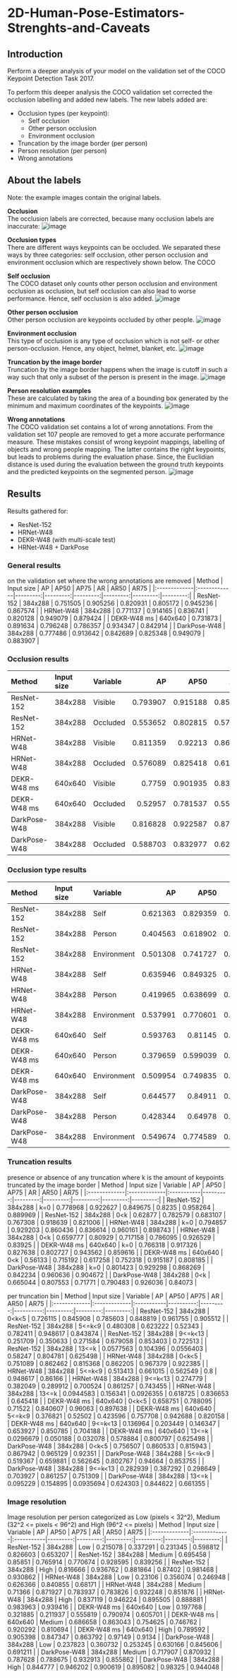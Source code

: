 # 2D-Human-Pose-Estimators-Strenghts-and-Caveats

## Introduction
Perform a deeper analysis of your model on the validation set of the COCO Keypoint Detection Task 2017.

To perform this deeper analysis the COCO validation set corrected the occlusion labelling and added new labels. The new labels added are:
- Occlusion types (per keypoint):
  - Self occlusion
  - Other person occlusion
  - Environment occlusion
- Truncation by the image border (per person)
- Person resolution (per person)
- Wrong annotations


## About the labels
Note: the example images contain the original labels.

**Occlusion** <br />
The occlusion labels are corrected, because many occlusion labels are inaccurate:
![image](https://user-images.githubusercontent.com/63635825/174550627-655c1f68-94ff-4082-8ecc-f2267b36bfba.png)

**Occlusion types** <br />
There are different ways keypoints can be occluded. We separated these ways by three categories: self occlusion, other person occlusion and environment occlusion which are respectively shown below. The COCO 

**Self occlusion** <br />
The COCO dataset only counts other person occlusion and environment occlusion as occlusion, but self occlusion can also lead to worse performance. Hence, self occlusion is also added.
![image](https://user-images.githubusercontent.com/63635825/174561185-12ed0ce6-51e4-4aa7-99c1-a286bcf2954f.png)


**Other person occlusion** <br />
Other person occlusion are keypoints occluded by other people.
![image](https://user-images.githubusercontent.com/63635825/174561216-06fe3630-ec6a-4169-acd5-a41e6497f833.png)


**Environment occlusion** <br />
This type of occlusion is any type of occlusion which is not self- or other person-occlusion. Hence, any object, helmet, blanket, etc.
![image](https://user-images.githubusercontent.com/63635825/174561247-0d6bd9e7-4671-4105-bd4e-c93f30c36c6c.png)


**Truncation by the image border** <br />
Truncation by the image border happens when the image is cutoff in such a way such that only a subset of the person is present in the image.
![image](https://user-images.githubusercontent.com/63635825/174556198-6838f68e-d00c-4dc4-8432-adb1065470bb.png)

**Person resolution examples** <br />
These are calculated by taking the area of a bounding box generated by the minimum and maximum coordinates of the keypoints.
![image](https://user-images.githubusercontent.com/63635825/177355555-47c7ccad-f58b-4426-8ac7-d40f1d221bcc.png)

**Wrong annotations** <br />
The COCO validation set contains a lot of wrong annotations. From the validation set 107 people are removed to get a more accurate performance measure. These mistakes consist of wrong keypoint mappings, labelling of objects and wrong people mapping. The latter contains the right keypoints, but leads to problems during the evaluation phase. Since, the Euclidian distance is used during the evaluation between the ground truth keypoints and the predicted keypoints on the segmented person.
![image](https://user-images.githubusercontent.com/63635825/174558124-f4b864c1-a65f-4be0-8b29-6445c80e2085.png)

## Results
Results gathered for:
- ResNet-152
- HRNet-W48
- DEKR-W48 (with multi-scale test)
- HRNet-W48 + DarkPose

### General results 
on the validation set where the wrong annotations are removed
| Method       | Input size   |       AP |     AP50 |     AP75 |       AR |     AR50 |     AR75 |
|:-------------|:-------------|---------:|---------:|---------:|---------:|---------:|---------:|
| ResNet-152   | 384x288      | 0.751505 | 0.905256 | 0.820931 | 0.805172 | 0.945236 | 0.867574 |
| HRNet-W48    | 384x288      | 0.771137 | 0.914165 | 0.836741 | 0.820128 | 0.949079 | 0.879424 |
| DEKR-W48 ms  | 640x640      | 0.731873 | 0.891634 | 0.796248 | 0.786357 | 0.934347 | 0.842914 |
| DarkPose-W48 | 384x288      | 0.777486 | 0.913642 | 0.842689 | 0.825348 | 0.949079 | 0.883907 |

### Occlusion results
| Method       | Input size   | Variable   |       AP |     AP50 |     AP75 |       AR |     AR50 |     AR75 |
|:-------------|:-------------|:-----------|---------:|---------:|---------:|---------:|---------:|---------:|
| ResNet-152   | 384x288      | Visible    | 0.793907 | 0.915188 | 0.855816 | 0.846746 | 0.955327 | 0.90053  |
| ResNet-152   | 384x288      | Occluded   | 0.553652 | 0.802815 | 0.577413 | 0.666121 | 0.878248 | 0.693696 |
| HRNet-W48    | 384x288      | Visible    | 0.811359 | 0.92213  | 0.869459 | 0.858894 | 0.956452 | 0.908404 |
| HRNet-W48    | 384x288      | Occluded   | 0.576089 | 0.825418 | 0.610589 | 0.684528 | 0.891001 | 0.722089 |
| DEKR-W48 ms  | 640x640      | Visible    | 0.7759   | 0.901935 | 0.839204 | 0.829214 | 0.944721 | 0.882693 |
| DEKR-W48 ms  | 640x640      | Occluded   | 0.52957  | 0.781537 | 0.553264 | 0.636501 | 0.852743 | 0.664822 |
| DarkPose-W48 | 384x288      | Visible    | 0.816828 | 0.922587 | 0.872116 | 0.862992 | 0.956773 | 0.910493 |
| DarkPose-W48 | 384x288      | Occluded   | 0.588703 | 0.832977 | 0.623541 | 0.695067 | 0.896054 | 0.733397 |

### Occlusion type results
| Method       | Input size   | Variable    |       AP |     AP50 |     AP75 |       AR |     AR50 |     AR75 |
|:-------------|:-------------|:------------|---------:|---------:|---------:|---------:|---------:|---------:|
| ResNet-152   | 384x288      | Self        | 0.621363 | 0.829359 | 0.670562 | 0.735    | 0.909434 | 0.776887 |
| ResNet-152   | 384x288      | Person      | 0.404563 | 0.618902 | 0.403253 | 0.595062 | 0.812346 | 0.60823  |
| ResNet-152   | 384x288      | Environment | 0.501308 | 0.741727 | 0.515017 | 0.654376 | 0.858058 | 0.679296 |
| HRNet-W48    | 384x288      | Self        | 0.635946 | 0.849325 | 0.689515 | 0.745377 | 0.914623 | 0.790094 |
| HRNet-W48    | 384x288      | Person      | 0.419965 | 0.638699 | 0.423897 | 0.613333 | 0.827984 | 0.635391 |
| HRNet-W48    | 384x288      | Environment | 0.537991 | 0.770601 | 0.566225 | 0.682711 | 0.876734 | 0.71825  |
| DEKR-W48 ms  | 640x640      | Self        | 0.593763 | 0.81145  | 0.642233 | 0.715142 | 0.896226 | 0.760377 |
| DEKR-W48 ms  | 640x640      | Person      | 0.379659 | 0.599039 | 0.373853 | 0.536132 | 0.766255 | 0.541564 |
| DEKR-W48 ms  | 640x640      | Environment | 0.509954 | 0.749835 | 0.523372 | 0.644237 | 0.853789 | 0.670224 |
| DarkPose-W48 | 384x288      | Self        | 0.644577 | 0.84911  | 0.699867 | 0.751887 | 0.917453 | 0.799057 |
| DarkPose-W48 | 384x288      | Person      | 0.428344 | 0.64978  | 0.439524 | 0.628477 | 0.841975 | 0.664198 |
| DarkPose-W48 | 384x288      | Environment | 0.549674 | 0.774589 | 0.580989 | 0.691889 | 0.88047  | 0.727321 |

### Truncation results
presence or absence of any truncation where k is the amount of keypoints truncated by the image border
| Method       | Input size   | Variable   |       AP |     AP50 |     AP75 |       AR |     AR50 |     AR75 |
|:-------------|:-------------|:-----------|---------:|---------:|---------:|---------:|---------:|---------:|
| ResNet-152   | 384x288      | k=0        | 0.778968 | 0.922627 | 0.849675 | 0.8235   | 0.958264 | 0.889969 |
| ResNet-152   | 384x288      | 0<k        | 0.62877  | 0.782579 | 0.683107 | 0.767308 | 0.918639 | 0.821006 |
| HRNet-W48    | 384x288      | k=0        | 0.794857 | 0.929203 | 0.860436 | 0.836614 | 0.960161 | 0.898743 |
| HRNet-W48    | 384x288      | 0<k        | 0.659777 | 0.80929  | 0.717158 | 0.786095 | 0.926529 | 0.83925  |
| DEKR-W48 ms  | 640x640      | k=0        | 0.766318 | 0.917326 | 0.827638 | 0.802727 | 0.943562 | 0.859616 |
| DEKR-W48 ms  | 640x640      | 0<k        | 0.56133  | 0.715192 | 0.617258 | 0.752318 | 0.915187 | 0.808185 |
| DarkPose-W48 | 384x288      | k=0        | 0.801423 | 0.929298 | 0.868269 | 0.842234 | 0.960636 | 0.904672 |
| DarkPose-W48 | 384x288      | 0<k        | 0.665044 | 0.807553 | 0.71771  | 0.790483 | 0.926036 | 0.84073  |

per truncation bin
| Method       | Input size   | Variable   |        AP |     AP50 |      AP75 |       AR |     AR50 |     AR75 |
|:-------------|:-------------|:-----------|----------:|---------:|----------:|---------:|---------:|---------:|
| ResNet-152   | 384x288      | 0<k<5      | 0.726115  | 0.845908 | 0.785603  | 0.848819 | 0.961755 | 0.905512 |
| ResNet-152   | 384x288      | 5<=k<9     | 0.480308  | 0.623222 | 0.52343   | 0.782411 | 0.948617 | 0.843874 |
| ResNet-152   | 384x288      | 9<=k<13    | 0.251709  | 0.350633 | 0.271584  | 0.679058 | 0.853403 | 0.722513 |
| ResNet-152   | 384x288      | 13<=k      | 0.0577563 | 0.104396 | 0.0556403 | 0.58247  | 0.804781 | 0.625498 |
| HRNet-W48    | 384x288      | 0<k<5      | 0.751089  | 0.862462 | 0.815368  | 0.862205 | 0.967379 | 0.922385 |
| HRNet-W48    | 384x288      | 5<=k<9     | 0.513413  | 0.661015 | 0.562549  | 0.8      | 0.948617 | 0.86166  |
| HRNet-W48    | 384x288      | 9<=k<13    | 0.274779  | 0.382049 | 0.289912  | 0.700524 | 0.861257 | 0.743455 |
| HRNet-W48    | 384x288      | 13<=k      | 0.0944583 | 0.156341 | 0.0926355 | 0.618725 | 0.836653 | 0.645418 |
| DEKR-W48 ms  | 640x640      | 0<k<5      | 0.658751  | 0.788095 | 0.71522   | 0.840607 | 0.96063  | 0.897638 |
| DEKR-W48 ms  | 640x640      | 5<=k<9     | 0.376821  | 0.52502  | 0.423596  | 0.757708 | 0.942688 | 0.820158 |
| DEKR-W48 ms  | 640x640      | 9<=k<13    | 0.136964  | 0.203449 | 0.146347  | 0.653927 | 0.850785 | 0.704188 |
| DEKR-W48 ms  | 640x640      | 13<=k      | 0.0296679 | 0.050188 | 0.032078  | 0.578884 | 0.800797 | 0.625498 |
| DarkPose-W48 | 384x288      | 0<k<5      | 0.756507  | 0.860533 | 0.815943  | 0.867942 | 0.965129 | 0.92351  |
| DarkPose-W48 | 384x288      | 5<=k<9     | 0.519367  | 0.659881 | 0.562645  | 0.802767 | 0.94664  | 0.853755 |
| DarkPose-W48 | 384x288      | 9<=k<13    | 0.282939  | 0.387292 | 0.298649  | 0.703927 | 0.861257 | 0.751309 |
| DarkPose-W48 | 384x288      | 13<=k      | 0.095229  | 0.154895 | 0.0935694 | 0.624303 | 0.844622 | 0.661355 |

### Image resolution
Image resolution per person categorized as Low (pixels < 32^2), Medium (32^2 <= pixels < 96^2) and High (96^2 <= pixels)
| Method       | Input size   | Variable   |       AP |     AP50 |     AP75 |       AR |     AR50 |     AR75 |
|:-------------|:-------------|:-----------|---------:|---------:|---------:|---------:|---------:|---------:|
| ResNet-152   | 384x288      | Low        | 0.215078 | 0.337291 | 0.231345 | 0.598812 | 0.826603 | 0.653207 |
| ResNet-152   | 384x288      | Medium     | 0.695458 | 0.85851  | 0.765914 | 0.770674 | 0.928595 | 0.839256 |
| ResNet-152   | 384x288      | High       | 0.816666 | 0.936762 | 0.881864 | 0.87402  | 0.981468 | 0.930862 |
| HRNet-W48    | 384x288      | Low        | 0.23106  | 0.356074 | 0.246948 | 0.626366 | 0.840855 | 0.68171  |
| HRNet-W48    | 384x288      | Medium     | 0.71366  | 0.871927 | 0.783937 | 0.783826 | 0.932248 | 0.851876 |
| HRNet-W48    | 384x288      | High       | 0.837119 | 0.946224 | 0.895505 | 0.888881 | 0.983963 | 0.939416 |
| DEKR-W48 ms  | 640x640      | Low        | 0.197768 | 0.321885 | 0.211937 | 0.555819 | 0.790974 | 0.605701 |
| DEKR-W48 ms  | 640x640      | Medium     | 0.686658 | 0.863043 | 0.754625 | 0.746762 | 0.920292 | 0.810694 |
| DEKR-W48 ms  | 640x640      | High       | 0.789592 | 0.905398 | 0.847347 | 0.863792 | 0.97149  | 0.9134   |
| DarkPose-W48 | 384x288      | Low        | 0.237823 | 0.360732 | 0.253245 | 0.630166 | 0.845606 | 0.691211 |
| DarkPose-W48 | 384x288      | Medium     | 0.717907 | 0.870932 | 0.787628 | 0.788675 | 0.932913 | 0.855862 |
| DarkPose-W48 | 384x288      | High       | 0.844777 | 0.946202 | 0.900619 | 0.895082 | 0.98325  | 0.944048 |
